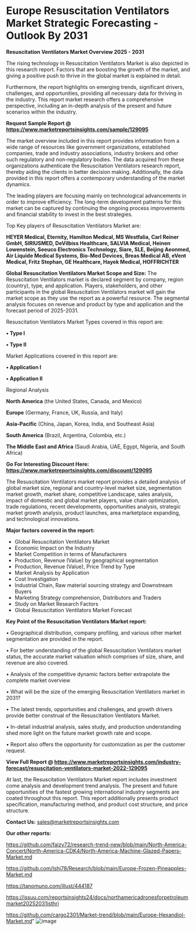  # Europe Resuscitation Ventilators Market Strategic Forecasting - Outlook By 2031

<Strong> Resuscitation Ventilators Market Overview 2025 - 2031</strong>

The rising technology in Resuscitation Ventilators Market is also depicted in this research report. Factors that are boosting the growth of the market, and giving a positive push to thrive in the global market is explained in detail.

Furthermore, the report highlights on emerging trends, significant drivers, challenges, and opportunities, providing all necessary data for thriving in the industry. This report market research offers a comprehensive perspective, including an in-depth analysis of the present and future scenarios within the industry.

<strong>Request Sample Report @ <a href=https://www.marketreportsinsights.com/sample/129095>https://www.marketreportsinsights.com/sample/129095</a></strong>

The market overview included in this report provides information from a wide range of resources like government organizations, established companies, trade and industry associations, industry brokers and other such regulatory and non-regulatory bodies. The data acquired from these organizations authenticate the Resuscitation Ventilators research report, thereby aiding the clients in better decision making. Additionally, the data provided in this report offers a contemporary understanding of the market dynamics.

The leading players are focusing mainly on technological advancements in order to improve efficiency. The long-term development patterns for this market can be captured by continuing the ongoing process improvements and financial stability to invest in the best strategies.

Top Key players of Resuscitation Ventilators Market are:

<strong>HEYER Medical, Eternity, Hamilton Medical, MS Westfalia, Carl Reiner GmbH, SIRIUSMED, DeVilbiss Healthcare, SALVIA Medical, Heinen  Lowenstein, Seeuco Electronics Technology, Siare, SLE, Beijing Aeonmed, Air Liquide Medical Systems, Bio-Med Devices, Breas Medical AB, eVent Medical, Fritz Stephan, GE Healthcare, Hayek Medical, HOFFRICHTER</strong>

<strong><b>Global Resuscitation Ventilators Market Scope and Size:</b></strong>
The Resuscitation Ventilators market is declared segment by company, region (country), type, and application. Players, stakeholders, and other participants in the global Resuscitation Ventilators market will gain the market scope as they use the report as a powerful resource. The segmental analysis focuses on revenue and product by type and application and the forecast period of 2025-2031.

Resuscitation Ventilators Market Types covered in this report are:

<strong>• Type I

• Type II</strong>

Market Applications covered in this report are:

<strong>• Application I

• Application II</strong> 

Regional Analysis

<strong>North America</strong> (the United States, Canada, and Mexico)

<strong>Europe</strong> (Germany, France, UK, Russia, and Italy)

<strong>Asia-Pacific</strong> (China, Japan, Korea, India, and Southeast Asia)

<strong>South America</strong> (Brazil, Argentina, Colombia, etc.)

<strong>The Middle East and Africa</strong> (Saudi Arabia, UAE, Egypt, Nigeria, and South Africa)

<strong>Go For Interesting Discount Here: <a href=https://www.marketreportsinsights.com/discount/129095>https://www.marketreportsinsights.com/discount/129095</a></strong>

The Resuscitation Ventilators market report provides a detailed analysis of global market size, regional and country-level market size, segmentation market growth, market share, competitive Landscape, sales analysis, impact of domestic and global market players, value chain optimization, trade regulations, recent developments, opportunities analysis, strategic market growth analysis, product launches, area marketplace expanding, and technological innovations.

<strong><b>Major factors covered in the report:</b></strong>
<ul>
  <li>Global Resuscitation Ventilators Market </li>
  <li>Economic Impact on the Industry</li>
  <li>Market Competition in terms of Manufacturers</li>
  <li>Production, Revenue (Value) by geographical segmentation</li>
  <li>Production, Revenue (Value), Price Trend by Type</li>
  <li>Market Analysis by Application</li>
  <li>Cost Investigation</li>
  <li>Industrial Chain, Raw material sourcing strategy and Downstream Buyers</li>
  <li>Marketing Strategy comprehension, Distributors and Traders</li>
  <li>Study on Market Research Factors</li>
  <li>Global Resuscitation Ventilators Market Forecast</li>
</ul>

<strong><b>Key Point of the Resuscitation Ventilators Market report:</b></strong>

• Geographical distribution, company profiling, and various other market segmentation are provided in the report.

• For better understanding of the global Resuscitation Ventilators market status, the accurate market valuation which comprises of size, share, and revenue are also covered.

• Analysis of the competitive dynamic factors better extrapolate the complete market overview

• What will be the size of the emerging Resuscitation Ventilators market in 2031?

• The latest trends, opportunities and challenges, and growth drivers provide better construal of the Resuscitation Ventilators Market.

• In-detail industrial analysis, sales study, and production understanding shed more light on the future market growth rate and scope.

• Report also offers the opportunity for customization as per the customer request.

<strong><b>View Full Report @ <a href=https://www.marketreportsinsights.com/industry-forecast/resuscitation-ventilators-market-2022-129095>https://www.marketreportsinsights.com/industry-forecast/resuscitation-ventilators-market-2022-129095</a></b></strong>


At last, the Resuscitation Ventilators Market report includes investment come analysis and development trend analysis. The present and future opportunities of the fastest growing international industry segments are coated throughout this report. This report additionally presents product specification, manufacturing method, and product cost structure, and price structure.

<strong>Contact Us:</strong>
sales@marketreportsinsights.com

<strong>Our other reports:</strong>

<a href=https://github.com/faizy72/research-trend-new/blob/main/North-America-Concert/North-America-CDK4/North-America-Machine-Glazed-Papers-Market.md>https://github.com/faizy72/research-trend-new/blob/main/North-America-Concert/North-America-CDK4/North-America-Machine-Glazed-Papers-Market.md</a>

<a href=https://github.com/Ishi78/Research/blob/main/Europe-Frozen-Pineapples-Market.md>https://github.com/Ishi78/Research/blob/main/Europe-Frozen-Pineapples-Market.md</a>

<a href=https://tanomuno.com/illust/444187>https://tanomuno.com/illust/444187</a>

<a href=https://issuu.com/reportsinsights24/docs/northamericadronesforpetroleummarket20252031isthri>https://issuu.com/reportsinsights24/docs/northamericadronesforpetroleummarket20252031isthri</a>

<a href=https://github.com/cargo2301/Market-trend/blob/main/Europe-Hexandiol-Market.md>https://github.com/cargo2301/Market-trend/blob/main/Europe-Hexandiol-Market.md</a>"
![image](https://github.com/user-attachments/assets/4e69f0b6-7898-48f1-8299-fa208001bd9e)
